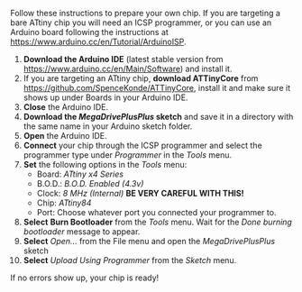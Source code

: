 Follow these instructions to prepare your own chip. If you are targeting a bare ATtiny chip you will need an ICSP programmer, or you can use an Arduino board following the instructions at https://www.arduino.cc/en/Tutorial/ArduinoISP.

1. **Download the Arduino IDE** (latest stable version from https://www.arduino.cc/en/Main/Software) and install it.
2. If you are targeting an ATtiny chip, **download ATTinyCore** from https://github.com/SpenceKonde/ATTinyCore, install it and make sure it shows up under Boards in your Arduino IDE.
3. **Close** the Arduino IDE.
3. **Download the _MegaDrivePlusPlus_ sketch** and save it in a directory with the same name in your Arduino sketch folder.
3. **Open** the Arduino IDE.
4. **Connect** your chip through the ICSP programmer and select the programmer type under _Programmer_ in the _Tools_ menu.
5. **Set** the following options in the _Tools_ menu:
   * Board: _ATtiny x4 Series_
   * B.O.D.: _B.O.D. Enabled (4.3v)_
   * Clock: _8 MHz (Internal)_ **BE VERY CAREFUL WITH THIS!**
   * Chip: _ATtiny84_
   * Port: Choose whatever port you connected your programmer to.
6. **Select** **Burn Bootloader** from the _Tools_ menu. Wait for the _Done burning bootloader_ message to appear.
7. **Select** _Open..._ from the File menu and open the _MegaDrivePlusPlus_ sketch 
8. **Select** _Upload Using Programmer_ from the _Sketch_ menu.

If no errors show up, your chip is ready!